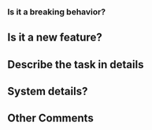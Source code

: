 ### Is it a breaking behavior?
<!-- Like it is not possible to source or a command is not working as expected. Place the error regeneration steps here as well. -->

## Is it a new feature?
<!-- Like generating new templates for django projects -->

## Describe the task in details
<!-- Place as much details as possible so that its possible for the readers to easily understand -->

## System details?
<!-- Ex. Ubuntu 16.04, python 3.5.2, npm 5.6.0 -->

## Other Comments
